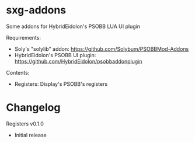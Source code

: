 # sxg-addons
Some addons for HybridEidolon's PSOBB LUA UI plugin

Requirements:
  - Soly's "solylib" addon: https://github.com/Solybum/PSOBBMod-Addons
  - HybridEidolon's PSOBB UI plugin: https://github.com/HybridEidolon/psobbaddonplugin
  
Contents:
  - Registers: Display's PSOBB's registers

# Changelog
Registers v0.1.0
  - Initial release
